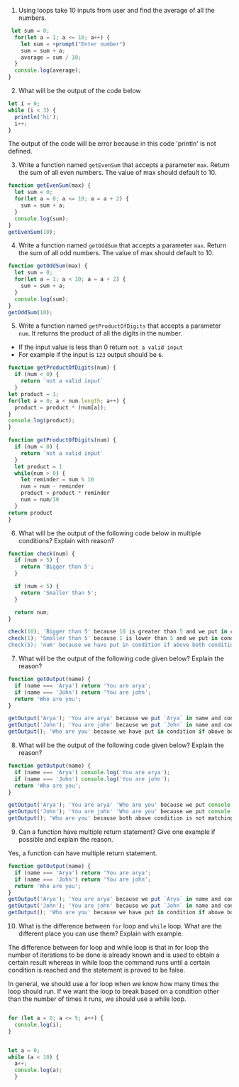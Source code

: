 1. Using loops take 10 inputs from user and find the average of all the numbers.
```js
 let sum = 0;
  for(let a = 1; a <= 10; a++) {
    let num = +prompt("Enter number")
    sum = sum + a;
    average = sum / 10;
  }
  console.log(average);
} 
```

2. What will be the output of the code below

```js
let i = 0;
while (i < 3) {
  println('hi');
  i++;
}
```
The output of the code will be error because in this code 'println' is not defined.

3. Write a function named `getEvenSum` that accepts a parameter `max`. Return the sum of all even numbers. The value of max should default to 10.
```js
function getEvenSum(max) {
  let sum = 0;
  for(let a = 0; a <= 10; a = a + 2) {
    sum = sum + a;
  }
  console.log(sum);
} 
getEvenSum(10);
```

4. Write a function named `getOddSum` that accepts a parameter `max`. Return the sum of all odd numbers. The value of max should default to 10.
```js
function getOddSum(max) {
  let sum = 0;
  for(let a = 1; a < 10; a = a + 2) {
    sum = sum + a;
  }
  console.log(sum);
} 
getOddSum(10);
```

5. Write a function named `getProductOfDigits` that accepts a parameter `num`. It returns the product of all the digits in the number.

- If the input value is less than 0 return `not a valid input`
- For example if the input is `123` output should be `6`.

```js
function getProductOfDigits(num) {
  if (num < 0) {
    return `not a valid input`
  }
let product = 1;
for(let a = 0; a < num.length; a++) {
  product = product * (num[a]);
}
console.log(product);
}
```

```js
function getProductOfDigits(num) {
  if (num < 0) {
    return `not a valid input`
  }
  let product = 1
  while(num > 0) {
    let reminder = num % 10
    num = num - reminder
    product = product * reminder
    num = num/10
  }
return product
}

```

6. What will be the output of the following code below in multiple conditions? Explain with reason?

```js
function check(num) {
  if (num > 5) {
    return 'Bigger than 5';
  }

  if (num < 5) {
    return 'Smaller than 5';
  }

  return num;
}

check(10); 'Bigger than 5' because 10 is greater than 5 and we put in condition-1 that if num > 5, it returns 'Bigger than 5'.
check(1); 'Smaller than 5' because 1 is lower than 5 and we put in condition-2 that if num < 5, it returns `Smaller than 5'
check(5); 'num' because we have put in condition if above both condition is not matching then it returns `num`.  
```

7. What will be the output of the following code given below? Explain the reason?

```js
function getOutput(name) {
  if (name === 'Arya') return 'You are arya';
  if (name === 'John') return 'You are john';
  return 'Who are you';
}

getOutput('Arya'); 'You are arya' because we put `Arya` in name and condition is if name = `Arya` then it returns 'You are arya'
getOutput('John'); 'You are john' because we put `John` in name and condition is if name = `John` then it returns 'You are John'
getOutput(); 'Who are you' because we have put in condition if above both condition is not matching then it returns `Who are you`
```

8. What will be the output of the following code given below? Explain the reason?

```js
function getOutput(name) {
  if (name === 'Arya') console.log('You are arya');
  if (name === 'John') console.log('You are john');
  return 'Who are you';
}

getOutput('Arya'); 'You are arya' 'Who are you' because we put console.log and return both so output will be both.
getOutput('John'); 'You are john' 'Who are you' because we put console.log and return both so output will be both.
getOutput(); 'Who are you' because both above condition is not matching so returns the last one.
```

9. Can a function have multiple return statement? Give one example if possible and explain the reason.

Yes, a function can have multiple return statement.
```js
function getOutput(name) {
  if (name === 'Arya') return 'You are arya';
  if (name === 'John') return 'You are john';
  return 'Who are you';
}
getOutput('Arya'); 'You are arya' because we put `Arya` in name and condition is if name = `Arya` then it returns 'You are arya'
getOutput('John'); 'You are john' because we put `John` in name and condition is if name = `John` then it returns 'You are John'
getOutput(); 'Who are you' because we have put in condition if above both condition is not matching then it returns `Who are you`

```

10. What is the difference between `for` loop and `while` loop. What are the different place you can use them? Explain with example.

The difference between for loop and while loop is that in for loop the number of iterations to be done is already known and is used to obtain a certain result whereas in while loop the command runs until a certain condition is reached and the statement is proved to be false.

In general, we should use a for loop when we know how many times the loop should run. If we want the loop to break based on a condition other than the number of times it runs, we should use a while loop.

```js

for (let a = 0; a <= 5; a++) {
  console.log(i);
}

```
```js

let a = 0;
while (a < 10) {
  a++;
  console.log(a);
  }

```